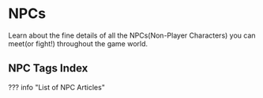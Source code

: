 # **NPCs**

Learn about the fine details of all the NPCs(Non-Player Characters) you can meet(or fight!) throughout the game world.

## **NPC Tags Index**

??? info "List of NPC Articles"
    <!-- material/tags { scope: true } -->
